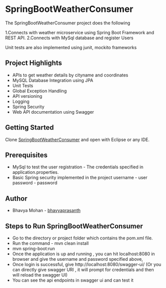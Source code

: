
# SpringBootWeatherConsumer

The SpringBootWeatherConsumer project does the following

1.Connects with weather microservice using Spring Boot Framework and REST API. 
2.Connects with MySql database and register Users

Unit tests are also implemented using junit, mockito frameworks

## Project Highlights

* APIs to get weather details by cityname and coordinates
* MySQL Database Integration using JPA
* Unit Tests
* Global Exception Handling
* API versioning
* Logging
* Spring Security
* Web API documentation using Swagger


## Getting Started
Clone [SpringBootWeatherConsumer](https://github.com/bhavyaprasanth/SpringBootWeatherConsumer) and open  with Eclipse or any IDE.

## Prerequisites

* MySql to test the user registration - The credentials specified in application.properties.
* Basic Spring security implemented in the project 
        username - user
        password - password

## Author

* Bhavya Mohan - [bhavyaprasanth](https://github.com/bhavyaprasanth)

## Steps to Run SpringBootWeatherConsumer

* Go to the directory or project folder which contains the pom.xml file.
* Run the command - mvn clean install
* mvn spring-boot:run
* Once the application is up and running , you can hit localhost:8080 in browser and give the username and password specified above,
* Once login is successful, give http://localhost:8080/swagger-ui/ (Or you can directly give swagger URl , it will prompt for credentials and then will reload the swagger UI)
* You can see the api endpoints in swagger ui and can test it

